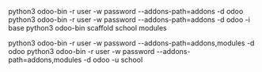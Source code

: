 python3 odoo-bin -r user -w password --addons-path=addons -d odoo
python3 odoo-bin -r user -w password --addons-path=addons -d odoo -i base
python3 odoo-bin scaffold school modules

python3 odoo-bin -r user -w password --addons-path=addons,modules -d odoo
python3 odoo-bin -r user -w password --addons-path=addons,modules -d odoo -u school
